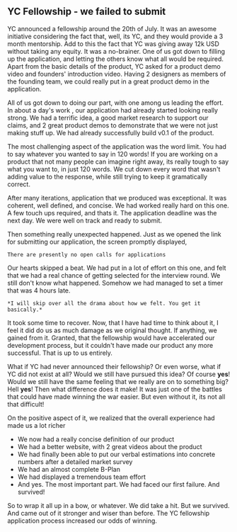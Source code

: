 ## YC Fellowship - we failed to submit

YC announced a fellowship around the 20th of July. It was an awesome initiative considering the fact that, well, its YC, and they would provide a 3 month mentorship. Add to this the fact that YC was giving away 12k USD without taking any equity. It was a no-brainer. One of us got down to filling up the application, and letting the others know what all would be required. Apart from the basic details of the product, YC asked for a product demo video and founders' introduction video. Having 2 designers as members of the founding team, we could really put in a great product demo in the application. 

All of us got down to doing our part, with one among us leading the effort. In about a day's work , our application had already started looking really strong. We had a terrific idea, a good market research to support our claims, and 2 great product demos to demonstrate that we were not just making stuff up. We had already successfully build v0.1 of the product.

The most challenging aspect of the application was the word limit. You had to say whatever you wanted to say in 120 words! If you are working on a product that not many people can imagine right away, its really tough to say what you want to, in just 120 words. We cut down every word that wasn't adding value to the response, while still trying to keep it gramatically correct. 

After many iterations, application that we produced was exceptional. It was coherent, well defined, and concise. We had worked really hard on this one. A few touch ups required, and thats it. The application deadline was the next day. We were well on track and ready to submit.

Then something really unexpected happened. Just as we opened the link for submitting our application, the screen promptly displayed,
```
There are presently no open calls for applications
```
Our hearts skipped a beat. We had put in a lot of effort on this one, and felt that we had a real chance of getting selected for the interview round. We still don't know what happened. Somehow we had managed to set a timer that was 4 hours late.
```
*I will skip over all the drama about how we felt. You get it basically.*
```
It took some time to recover. Now, that I have had time to think about it, I feel it did do us as much damage as we original thought. If anything, we gained from it. Granted, that the fellowship would have accelerated our development process, but it couldn't have made our product any more successful. That is up to us entirely.

What if YC had never announced their fellowship? Or even worse, what if YC did not exist at all? Would we still have pursued this idea? Of course **yes**! Would we still have the same feeling that we really are on to something big? Hell **yes**! Then what difference does it make! It was just one of the battles that could have made winning the war easier. But even without it, its not all that difficult!

On the positive aspect of it, we realized that the overall experience had made us a lot richer
* We now had a really concise definition of our product
* We had a better website, with 2 great videos about the product
* We had finally been able to put our verbal estimations into concrete numbers after a detailed market survey
* We had an almost complete B-Plan
* We had displayed a tremendous team effort
* And yes. The most important part. We had faced our first failure. And survived!

So to wrap it all up in a bow, or whatever. We did take a hit. But we survived. And came out of it stronger and wiser than before. The YC fellowship application process increased our odds of winning. 

